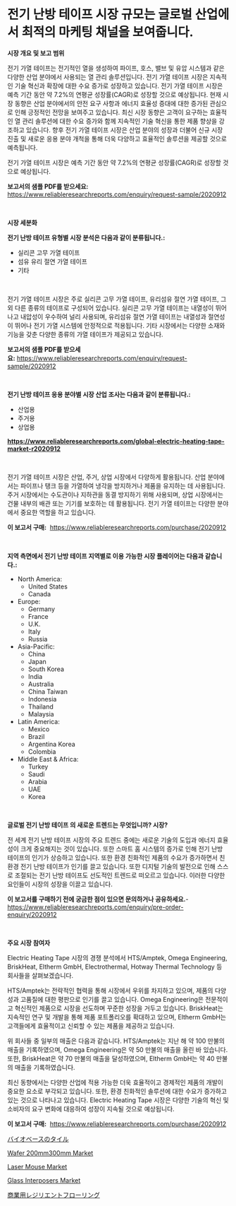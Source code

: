 <p><h1>전기 난방 테이프 시장 규모는 글로벌 산업에서 최적의 마케팅 채널을 보여줍니다.</h1></p><p><strong>시장 개요 및 보고 범위</strong></p>
<p><p>전기 가열 테이프는 전기적인 열을 생성하여 파이프, 호스, 밸브 및 유압 시스템과 같은 다양한 산업 분야에서 사용되는 열 관리 솔루션입니다. 전기 가열 테이프 시장은 지속적인 기술 혁신과 확장에 대한 수요 증가로 성장하고 있습니다. 전기 가열 테이프 시장은 예측 기간 동안 약 7.2%의 연평균 성장률(CAGR)로 성장할 것으로 예상됩니다. 현재 시장 동향은 산업 분야에서의 안전 요구 사항과 에너지 효율성 증대에 대한 증가된 관심으로 인해 긍정적인 전망을 보여주고 있습니다. 최신 시장 동향은 고객이 요구하는 효율적인 열 관리 솔루션에 대한 수요 증가와 함께 지속적인 기술 혁신을 통한 제품 향상을 강조하고 있습니다. 향후 전기 가열 테이프 시장은 산업 분야의 성장과 더불어 신규 시장 진출 및 새로운 응용 분야 개척을 통해 더욱 다양하고 효율적인 솔루션을 제공할 것으로 예측됩니다.</p><p>전기 가열 테이프 시장은 예측 기간 동안 약 7.2%의 연평균 성장률(CAGR)로 성장할 것으로 예상됩니다.</p></p>
<p><strong>보고서의 샘플 PDF를 받으세요:</strong> <a href="https://www.reliableresearchreports.com/enquiry/request-sample/2020912">https://www.reliableresearchreports.com/enquiry/request-sample/2020912</a></p>
<p>&nbsp;</p>
<p><strong>시장 세분화</strong></p>
<p><strong>전기 난방 테이프 유형별 시장 분석은 다음과 같이 분류됩니다.:</strong></p>
<p><ul><li>실리콘 고무 가열 테이프</li><li>섬유 유리 절연 가열 테이프</li><li>기타</li></ul></p>
<p>&nbsp;</p>
<p><p>전기 가열 테이프 시장은 주로 실리콘 고무 가열 테이프, 유리섬유 절연 가열 테이프, 그 외 다른 종류의 테이프로 구성되어 있습니다. 실리콘 고무 가열 테이프는 내열성이 뛰어나고 내압성이 우수하여 널리 사용되며, 유리섬유 절연 가열 테이프는 내열성과 절연성이 뛰어나 전기 가열 시스템에 안정적으로 적용됩니다. 기타 시장에서는 다양한 소재와 기능을 갖춘 다양한 종류의 가열 테이프가 제공되고 있습니다.</p></p>
<p><strong>보고서의 샘플 PDF를 받으세요:</strong>&nbsp;<a href="https://www.reliableresearchreports.com/enquiry/request-sample/2020912">https://www.reliableresearchreports.com/enquiry/request-sample/2020912</a></p>
<p>&nbsp;</p>
<p><strong> 전기 난방 테이프 응용 분야별 시장 산업 조사는 다음과 같이 분류됩니다.:</strong></p>
<p><ul><li>산업용</li><li>주거용</li><li>상업용</li></ul></p>
<p><strong><a href="https://www.reliableresearchreports.com/global-electric-heating-tape-market-r2020912">https://www.reliableresearchreports.com/global-electric-heating-tape-market-r2020912</a></strong></p>
<p>&nbsp;</p>
<p><p>전기 가열 테이프 시장은 산업, 주거, 상업 시장에서 다양하게 활용됩니다. 산업 분야에서는 파이프나 탱크 등을 가열하여 냉각을 방지하거나 제품을 유지하는 데 사용됩니다. 주거 시장에서는 수도관이나 지하관을 동결 방지하기 위해 사용되며, 상업 시장에서는 건물 내부의 배관 또는 기기를 보호하는 데 활용됩니다. 전기 가열 테이프는 다양한 분야에서 중요한 역할을 하고 있습니다.</p></p>
<p><strong>이 보고서 구매:</strong>&nbsp; <a href="https://www.reliableresearchreports.com/purchase/2020912">https://www.reliableresearchreports.com/purchase/2020912</a></p>
<p>&nbsp;</p>
<p><strong>지역 측면에서 전기 난방 테이프 지역별로 이용 가능한 시장 플레이어는 다음과 같습니다.:</strong></p>
<p><ul>
    <li>
        North America:
        <ul>
            <li>United States</li>
            <li>Canada</li>
        </ul>
    </li>
    <li>
        Europe:
        <ul>
            <li>Germany</li>
            <li>France</li>
            <li>U.K.</li>
            <li>Italy</li>
            <li>Russia</li>
        </ul>
    </li>
    <li>
        Asia-Pacific:
        <ul>
            <li>China</li>
            <li>Japan</li>
            <li>South Korea</li>
            <li>India</li>
            <li>Australia</li>
            <li>China Taiwan</li>
            <li>Indonesia</li>
            <li>Thailand</li>
            <li>Malaysia</li>
        </ul>
    </li>
    <li>
        Latin America:
        <ul>
            <li>Mexico</li>
            <li>Brazil</li>
            <li>Argentina Korea</li>
            <li>Colombia</li>
        </ul>
    </li>
    <li>
        Middle East & Africa:
        <ul>
            <li>Turkey</li>
            <li>Saudi</li>
            <li>Arabia</li>
            <li>UAE</li>
            <li>Korea</li>
        </ul>
    </li>
    </ul></p>
<p>&nbsp;</p>
<p><strong>글로벌 전기 난방 테이프 의 새로운 트렌드는 무엇입니까? 시장?</strong></p>
<p><p>전 세계 전기 난방 테이프 시장의 주요 트렌드 중에는 새로운 기술의 도입과 에너지 효율성이 크게 중요해지는 것이 있습니다. 또한 스마트 홈 시스템의 증가로 인해 전기 난방 테이프의 인기가 상승하고 있습니다. 또한 환경 친화적인 제품의 수요가 증가하면서 친환경 전기 난방 테이프가 인기를 끌고 있습니다. 또한 디지털 기술의 발전으로 인해 스스로 조절되는 전기 난방 테이프도 선도적인 트렌드로 떠오르고 있습니다. 이러한 다양한 요인들이 시장의 성장을 이끌고 있습니다.</p></p>
<p><strong>이 보고서를 구매하기 전에 궁금한 점이 있으면 문의하거나 공유하세요.</strong>- <a href="https://www.reliableresearchreports.com/enquiry/pre-order-enquiry/2020912">https://www.reliableresearchreports.com/enquiry/pre-order-enquiry/2020912</a></p>
<p>&nbsp;</p>
<p><strong>주요 시장 참여자</strong></p>
<p><p>Electric Heating Tape 시장의 경쟁 분석에서 HTS/Amptek, Omega Engineering, BriskHeat, Eltherm GmbH, Electrothermal, Hotway Thermal Technology 등 회사들을 살펴보겠습니다. </p><p>HTS/Amptek는 전략적인 협력을 통해 시장에서 우위를 차지하고 있으며, 제품의 다양성과 고품질에 대한 평판으로 인기를 끌고 있습니다. Omega Engineering은 전문적이고 혁신적인 제품으로 시장을 선도하며 꾸준한 성장을 거두고 있습니다. BriskHeat는 지속적인 연구 및 개발을 통해 제품 포트폴리오를 확대하고 있으며, Eltherm GmbH는 고객들에게 효율적이고 신뢰할 수 있는 제품을 제공하고 있습니다. </p><p>위 회사들 중 일부의 매출은 다음과 같습니다. HTS/Amptek는 지난 해 약 100 만불의 매출을 기록하였으며, Omega Engineering은 약 50 만불의 매출을 올린 바 있습니다. 또한, BriskHeat은 약 70 만불의 매출을 달성하였으며, Eltherm GmbH는 약 40 만불의 매출을 기록하였습니다. </p><p>최신 동향에서는 다양한 산업에 적용 가능한 더욱 효율적이고 경제적인 제품의 개발이 중요한 요소로 부각되고 있습니다. 또한, 환경 친화적인 솔루션에 대한 수요가 증가하고 있는 것으로 나타나고 있습니다. Electric Heating Tape 시장은 다양한 기술의 혁신 및 소비자의 요구 변화에 대응하여 성장이 지속될 것으로 예상됩니다.</p></p>
<p><strong>이 보고서 구매:</strong>&nbsp;&nbsp;<a href="https://www.reliableresearchreports.com/purchase/2020912">https://www.reliableresearchreports.com/purchase/2020912</a></p>
<p><p><a href="https://github.com/schmahlson/Market-Research-Report-List-1/blob/main/218319473191.md">バイオベースのタイル</a></p><p><a href="https://github.com/arionmp/Market-Research-Report-List-3/blob/main/wafer-200mm300mm-market.md">Wafer 200mm300mm Market</a></p><p><a href="https://issuu.com/reportprime-2/docs/laser-mouse-market-size-2030.pptx">Laser Mouse Market</a></p><p><a href="https://github.com/markusgodoy/Market-Research-Report-List-3/blob/main/glass-interposers-market.md">Glass Interposers Market</a></p><p><a href="https://github.com/roulaayoub-saad/Market-Research-Report-List-1/blob/main/681395073190.md">商業用レジリエントフローリング</a></p></p>